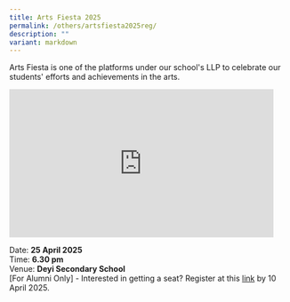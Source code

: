 ```yaml
---
title: Arts Fiesta 2025
permalink: /others/artsfiesta2025reg/
description: ""
variant: markdown
---
```

<p>Arts Fiesta is one of the platforms under our school's LLP to celebrate
our students' efforts and achievements in the arts.</p>
<p></p>
<div class="iframe-wrapper">
<iframe height="267" width="475" allowfullscreen="true" frameborder="0" src="https://www.youtube.com/embed/aTjo6kHdj40&amp;t=2s"></iframe>
</div>
<p>Date: <strong>25 April 2025</strong> 
<br>Time: <strong>6.30 pm</strong> 
<br>Venue: <strong>Deyi Secondary School</strong>
<br>[For Alumni Only] - Interested in getting a seat? Register at this <a href="https://forms.gle/2kPEds1RwtYFpThG9" rel="noopener nofollow" target="_blank">link</a> by
10 April 2025.</p>